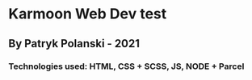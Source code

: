 # Karmoon Web Dev test

## By Patryk Polanski - 2021

### Technologies used: HTML, CSS + SCSS, JS, NODE + Parcel
